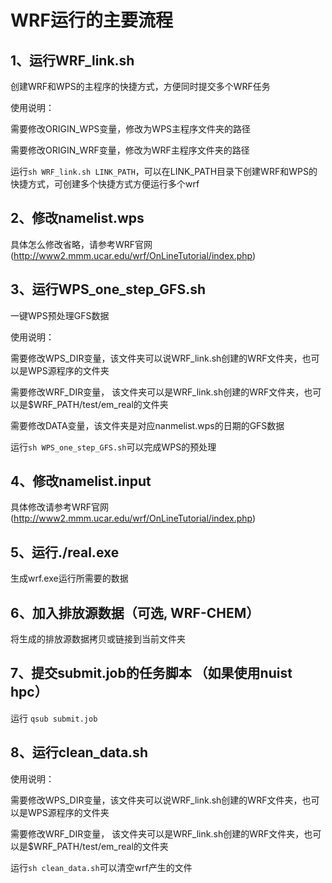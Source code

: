 # WRF运行的主要流程
## 1、运行WRF_link.sh
创建WRF和WPS的主程序的快捷方式，方便同时提交多个WRF任务

使用说明：

需要修改ORIGIN_WPS变量，修改为WPS主程序文件夹的路径

需要修改ORIGIN_WRF变量，修改为WRF主程序文件夹的路径

运行`sh WRF_link.sh LINK_PATH`，可以在LINK_PATH目录下创建WRF和WPS的快捷方式，可创建多个快捷方式方便运行多个wrf

## 2、修改namelist.wps
具体怎么修改省略，请参考WRF官网(http://www2.mmm.ucar.edu/wrf/OnLineTutorial/index.php)

## 3、运行WPS_one_step_GFS.sh
一键WPS预处理GFS数据

使用说明：

需要修改WPS_DIR变量，该文件夹可以说WRF_link.sh创建的WRF文件夹，也可以是WPS源程序的文件夹

需要修改WRF_DIR变量， 该文件夹可以是WRF_link.sh创建的WRF文件夹，也可以是$WRF_PATH/test/em_real的文件夹

需要修改DATA变量，该文件夹是对应nanmelist.wps的日期的GFS数据

运行`sh WPS_one_step_GFS.sh`可以完成WPS的预处理

## 4、修改namelist.input
具体修改请参考WRF官网(http://www2.mmm.ucar.edu/wrf/OnLineTutorial/index.php)

## 5、运行./real.exe
生成wrf.exe运行所需要的数据

## 6、加入排放源数据（可选, WRF-CHEM）
将生成的排放源数据拷贝或链接到当前文件夹

## 7、提交submit.job的任务脚本 （如果使用nuist hpc）
运行 `qsub submit.job`

## 8、运行clean_data.sh

使用说明：

需要修改WPS_DIR变量，该文件夹可以说WRF_link.sh创建的WRF文件夹，也可以是WPS源程序的文件夹

需要修改WRF_DIR变量， 该文件夹可以是WRF_link.sh创建的WRF文件夹，也可以是$WRF_PATH/test/em_real的文件夹

运行`sh clean_data.sh`可以清空wrf产生的文件
